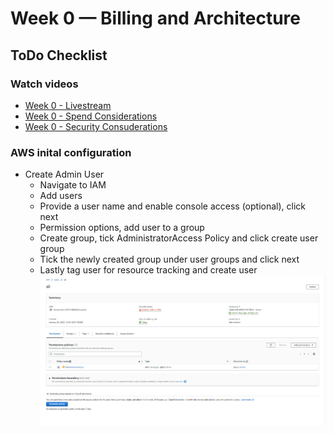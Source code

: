 # Week 0 — Billing and Architecture

## ToDo Checklist<p>

### Watch videos
- [Week 0 - Livestream](https://www.youtube.com/watch?v=SG8blanhAOg&list=PLBfufR7vyJJ7k25byhRXJldB5AiwgNnWv&index=12)<br>
- [Week 0 - Spend Considerations](https://www.youtube.com/watch?v=OVw3RrlP-sI&list=PLBfufR7vyJJ7k25byhRXJldB5AiwgNnWv&index=13)<br>
- [Week 0 - Security Consuderations](https://www.youtube.com/watch?v=4EMWBYVggQI&list=PLBfufR7vyJJ7k25byhRXJldB5AiwgNnWv&index=15)<br>
  
  
### AWS inital configuration<p>

- Create Admin User
  - Navigate to IAM
  - Add users
  - Provide a user name and enable console access (optional), click next
  - Permission options, add user to a group
  - Create group, tick AdministratorAccess Policy and click create user group
  - Tick the newly created group under user groups and click next
  - Lastly tag user for resource tracking and create user<br>
![Example](/images/aws-user.png)
